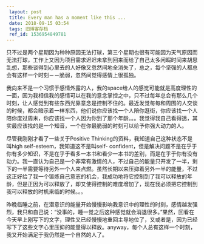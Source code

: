 ```yaml
---
 layout: post
 title: Every man has a moment like this ...
 date: 2018-09-15 03:54
 tags: 旧博客存档
 ref_id: 1536954849781
---
```

只不过是两个星期因为种种原因无法打球，第三个星期也很有可能因为天气原因而无法打球，工作上又因为项目需求迟迟未拿到回来而给了自己太多闲暇时间来胡思乱想，那些谈得到心里去的人好像又忽然间地全消失了，总之，每个坚强的人都总会有这样一个时刻－－脆弱，忽然间觉得感情上很孤独。



我向来不是一个习惯于感情外露的人，我的space给人的感觉可能就是高度理性的一面，因为我相信我的感情可以在我的意念掌控之中，只不过每年总会有那么几个时刻，让人感觉到有些东西光靠意念是控制不住的。最近发觉每每和周围的人交谈的时候，都会暗示着一样东西，他们说你应该找一个人陪你逛街，你应该找一个人陪你度过周末，你应该找一个人因为你到了那个年龄。。。我觉得我自己看得透，其实最应该找的是一个知音，一个在你最脆弱的时刻可以给予你强大动力的人。



尽管我刚刚才看了一些关于Positive Thinking的资料，我知道自己这种状态不是叫high self-esteem，我知道这不是叫self-
confident，但是解决问题不是在乎于你有多少知识，不是在乎于看多一本书和看少一本书的差别，而是在乎于你有没有动力。我一直认为自己是一个非常有激情的人，不过自己的能量只开发了一半，剩下的一半需要等待另外一个人来点燃。虽然长期以来压抑着另外一半的能量，不过这正好给了我一个锻炼自己意志的机会，我成功地将它控制到了我可以释放的年龄，但是正因为可以释放了，却又使得控制的难度增加了，现在我必须把它控制到我可以释放的时机来临的时候。。。



昨晚临睡之前，在潜意识的能量开始慢慢影响我意识中的理性的时刻，感情越发强烈，我只和自己说：“没事的，睡一觉之后这种感觉就会消退很多。”果然，回看在今天早上刚写下的文字，理性又已经慢慢地重回主导地位了，又或者是，因为已经写下了这些文字心里压抑的能量得以释放。anyway，每个人总有这样一个时刻，我又开始满足于我仍然是一个自然的人了。

